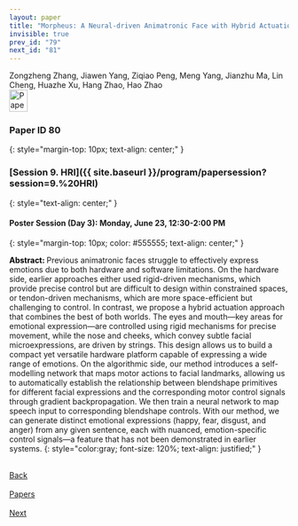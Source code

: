 ```yaml
---
layout: paper
title: "Morpheus: A Neural-driven Animatronic Face with Hybrid Actuation and Diverse Emotion Control"
invisible: true
prev_id: "79"
next_id: "81"
---
```

<div class="paper-authors">
  <div class="paper-author-box">
    <div class="paper-author-name">Zongzheng Zhang, Jiawen Yang, Ziqiao Peng, Meng Yang, Jianzhu Ma, Lin Cheng, Huazhe Xu, Hang Zhao, Hao Zhao</div>
    <div class="paper-author-uni"></div>
  </div>
</div>

<div class="paper-pdf">
  <div>
    <a href="https://www.roboticsproceedings.org/rss21/p080.pdf" title="Download PDF" target="_blank">
      <img src="{{ site.baseurl }}/images/paper_link_cardinal_red.png" alt="Paper PDF" width="33" height="40" />
    </a>
  </div>
</div>

### Paper ID 80
{: style="margin-top: 10px; text-align: center;" }

### [Session 9. HRI]({{ site.baseurl }}/program/papersession?session=9.%20HRI)
{: style="text-align: center;" }

#### Poster Session (Day 3): Monday, June 23, 12:30-2:00 PM
{: style="margin-top: 10px; color: #555555; text-align: center;" }

<b style="color: black;">Abstract: </b>Previous animatronic faces struggle to effectively express emotions due to both hardware and software limitations. On the hardware side, earlier approaches either used rigid-driven mechanisms, which provide precise control but are difficult to design within constrained spaces, or tendon-driven mechanisms, which are more space-efficient but challenging to control. In contrast, we propose a hybrid actuation approach that combines the best of both worlds. The eyes and mouth—key areas for emotional expression—are controlled using rigid mechanisms for precise movement, while the nose and cheeks, which convey subtle facial microexpressions, are driven by strings. This design allows us to build a compact yet versatile hardware platform capable of expressing a wide range of emotions. On the algorithmic side, our method introduces a self-modelling network that maps motor actions to facial landmarks, allowing us to automatically establish the relationship between blendshape primitives for different facial expressions and the corresponding motor control signals through gradient backpropagation. We then train a neural network to map speech input to corresponding blendshape controls. With our method, we can generate distinct emotional expressions (happy, fear, disgust, and anger) from any given sentence, each with nuanced, emotion-specific control signals—a feature that has not been demonstrated in earlier systems.
{: style="color:gray; font-size: 120%; text-align: justified;" }

<div class="paper-menu">
  <div class="paper-menu-inner">
    <a href="{{ site.baseurl }}/program/papers/79/" title="Previous Paper">
            <div class="paper-menu-icon">
                <i class="fas fa-arrow-left"></i><br>
                <span class="paper-menu-label">Back</span>
            </div>
        </a>
    <a href="{{ site.baseurl }}/program/papers" title="All Papers">
      <div class="paper-menu-icon">
        <i class="fas fa-list"></i><br>
        <span class="paper-menu-label">Papers</span>
      </div>
    </a>
    <a href="{{ site.baseurl }}/program/papers/81/" title="Next Paper">
            <div class="paper-menu-icon">
                <i class="fas fa-arrow-right"></i><br>
                <span class="paper-menu-label">Next</span>
            </div>
        </a>
  </div>
</div>
